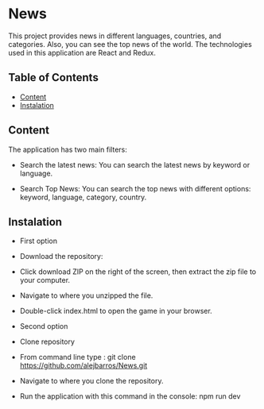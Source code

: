 # News

This project provides news in different languages, countries, and categories. Also, you can see the top news of the world.
The technologies used in this application are React and Redux.

## Table of Contents
* [Content](#Content)
* [Instalation](#Instalation)

## Content
The application has two main filters:

* Search the latest news: You can search the latest news by keyword or language.

* Search Top News: You can search the top news with different options: keyword, language, category, country.

## Instalation

* First option

* Download the repository:
* Click download ZIP on the right of the screen, then extract the zip file to your computer.
* Navigate to where you unzipped the file.
* Double-click index.html to open the game in your browser.

* Second option

* Clone repository
* From command line type : git clone https://github.com/alejbarros/News.git
* Navigate to where you clone the repository.
* Run the application with this command in the console: npm run dev

